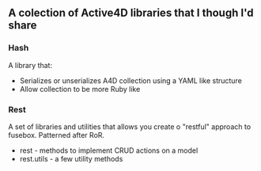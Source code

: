 ## A colection of Active4D libraries that I though I'd share


### Hash

A library that:

* Serializes or unserializes A4D collection using a YAML like structure
* Allow collection to be more Ruby like


### Rest

A set of libraries and utilities that allows you create o "restful" approach to fusebox. Patterned after RoR.

* rest - methods to implement CRUD actions on a model
* rest.utils - a few utility methods